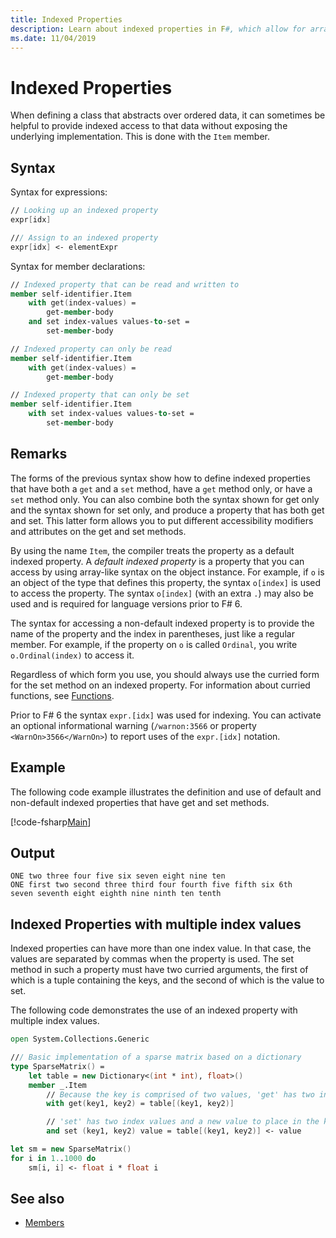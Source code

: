 ```yaml
---
title: Indexed Properties
description: Learn about indexed properties in F#, which allow for array-like access to ordered data.
ms.date: 11/04/2019
---
```


# Indexed Properties

When defining a class that abstracts over ordered data, it can sometimes be helpful to provide indexed access to that data without exposing the underlying implementation. This is done with the `Item` member.

## Syntax

Syntax for expressions:

```fsharp
// Looking up an indexed property
expr[idx]

/// Assign to an indexed property
expr[idx] <- elementExpr
```

Syntax for member declarations:

```fsharp
// Indexed property that can be read and written to
member self-identifier.Item
    with get(index-values) =
        get-member-body
    and set index-values values-to-set =
        set-member-body

// Indexed property can only be read
member self-identifier.Item
    with get(index-values) =
        get-member-body

// Indexed property that can only be set
member self-identifier.Item
    with set index-values values-to-set =
        set-member-body
```

## Remarks

The forms of the previous syntax show how to define indexed properties that have both a `get` and a `set` method, have a `get` method only, or have a `set` method only. You can also combine both the syntax shown for get only and the syntax shown for set only, and produce a property that has both get and set. This latter form allows you to put different accessibility modifiers and attributes on the get and set methods.

By using the name `Item`, the compiler treats the property as a default indexed property. A *default indexed property* is a property that you can access by using array-like syntax on the object instance. For example, if `o` is an object of the type that defines this property, the syntax `o[index]` is used to access the property. The syntax `o[index]` (with an extra `.`) may also be used and is required for language versions prior to F# 6.

The syntax for accessing a non-default indexed property is to provide the name of the property and the index in parentheses, just like a regular member. For example, if the property on `o` is called `Ordinal`, you write `o.Ordinal(index)` to access it.

Regardless of which form you use, you should always use the curried form for the set method on an indexed property. For information about curried functions, see [Functions](../functions/index.md).

Prior to F# 6 the syntax `expr.[idx]` was used for indexing. You can activate an optional informational warning (`/warnon:3566` or property `<WarnOn>3566</WarnOn>`) to report uses of the `expr.[idx]` notation.

## Example

The following code example illustrates the definition and use of default and non-default indexed properties that have get and set methods.

[!code-fsharp[Main](~/samples/snippets/fsharp/lang-ref-1/snippet3301.fs)]

## Output

```console
ONE two three four five six seven eight nine ten
ONE first two second three third four fourth five fifth six 6th
seven seventh eight eighth nine ninth ten tenth
```

## Indexed Properties with multiple index values

Indexed properties can have more than one index value. In that case, the values are separated by commas when the property is used. The set method in such a property must have two curried arguments, the first of which is a tuple containing the keys, and the second of which is the value to set.

The following code demonstrates the use of an indexed property with multiple index values.

```fsharp
open System.Collections.Generic

/// Basic implementation of a sparse matrix based on a dictionary
type SparseMatrix() =
    let table = new Dictionary<(int * int), float>()
    member _.Item
        // Because the key is comprised of two values, 'get' has two index values
        with get(key1, key2) = table[(key1, key2)]

        // 'set' has two index values and a new value to place in the key's position
        and set (key1, key2) value = table[(key1, key2)] <- value

let sm = new SparseMatrix()
for i in 1..1000 do
    sm[i, i] <- float i * float i
```

## See also

- [Members](index.md)
